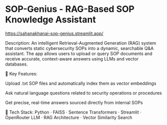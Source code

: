 # SOP-Genius - RAG-Based SOP Knowledge Assistant

https://sahanakhanai-sop-genius.streamlit.app/

Description:
An intelligent Retrieval-Augmented Generation (RAG) system that converts static cybersecurity SOPs into a dynamic, searchable Q&A assistant. The app allows users to upload or query SOP documents and receive accurate, context-aware answers using LLMs and vector databases.

🧠 Key Features:

Upload .txt SOP files and automatically index them as vector embeddings

Ask natural language questions related to security operations or procedures

Get precise, real-time answers sourced directly from internal SOPs

🔧 Tech Stack:
Python · FAISS · Sentence Transformers · Streamlit · OpenRouter LLM · RAG Architecture · Vector Similarity Search
